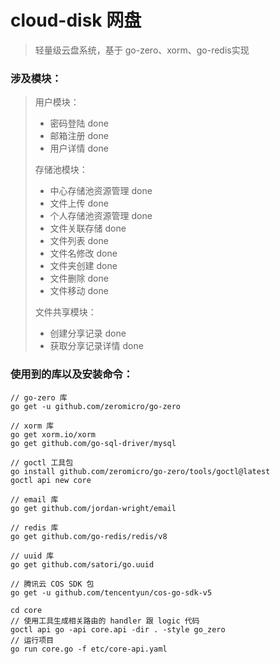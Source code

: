 # cloud-disk 网盘

> 轻量级云盘系统，基于 go-zero、xorm、go-redis实现

### 涉及模块：
> 用户模块：
>   - 密码登陆 done
>   - 邮箱注册 done
>   - 用户详情 done
> 
> 存储池模块：
>   - 中心存储池资源管理 done
>   - 文件上传 done
>   - 个人存储池资源管理 done
>   - 文件关联存储 done
>   - 文件列表 done
>   - 文件名修改 done
>   - 文件夹创建 done
>   - 文件删除 done
>   - 文件移动 done 
> 
> 文件共享模块：
>   - 创建分享记录 done
>   - 获取分享记录详情 done

### 使用到的库以及安装命令：
```shell
// go-zero 库
go get -u github.com/zeromicro/go-zero 

// xorm 库
go get xorm.io/xorm 
go get github.com/go-sql-driver/mysql  

// goctl 工具包
go install github.com/zeromicro/go-zero/tools/goctl@latest
goctl api new core
 
// email 库 
go get github.com/jordan-wright/email

// redis 库
go get github.com/go-redis/redis/v8

// uuid 库
go get github.com/satori/go.uuid

// 腾讯云 COS SDK 包
go get -u github.com/tencentyun/cos-go-sdk-v5

cd core
// 使用工具生成相关路由的 handler 跟 logic 代码
goctl api go -api core.api -dir . -style go_zero
// 运行项目
go run core.go -f etc/core-api.yaml
```